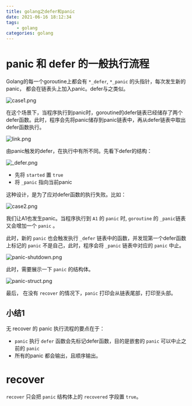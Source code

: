 ```yaml
---
title: golang之defer和panic
date: 2021-06-16 18:12:34
tags:
    - golang
categories: golang
---
```


# panic 和 defer 的一般执行流程

Golang的每一个goroutine上都会有 `*_defer`, `*_panic` 的头指针，每次发生新的panic， 都会在链表头上加入panic。defer与之类似。

![case1.png](https://i.loli.net/2021/06/16/Y84sWgIQvpVmxwG.png)

在这个场景下，当程序执行到panic时，goroutine的defer链表已经储存了两个defer函数。此时，程序会先将panic储存到panic链表中，再从defer链表中取出defer函数执行。

![link.png](https://i.loli.net/2021/06/16/QYjncWOBK65s4gx.png)

由panic触发的defer，在执行中有所不同。先看下defer的结构：

![_defer.png](https://i.loli.net/2021/06/16/NT9a4d5yDlSpOqh.png)

- 先将 `started` 置 `true`
- 将 `_panic` 指向当前panic

这种设计，是为了应对defer函数的执行失败。比如：

![case2.png](https://i.loli.net/2021/06/16/5CMwiJmxZHaELfS.png)

我们让A1也发生panic。当程序执行到 `A1` 的 `panic` 时, `goroutine` 的 `_panic`链表又会增加一个 `panic` 。

此时，新的 `panic` 也会触发执行 `_defer` 链表中的函数，并发现第一个defer函数上标记的 `panic` 不是自己，此时，程序会将 `_panic` 链表中对应的 `panic` 中止。

![panic-shutdown.png](https://i.loli.net/2021/06/16/gHTuS8jRka1L4eh.png)

此时，需要展示一下 `panic` 的结构体。

![panic-struct.png](https://i.loli.net/2021/06/16/EedOavxV5HyzwNk.png)

最后， 在没有 `recover` 的情况下，`panic` 打印会从链表尾部，打印至头部。

## 小结1

无 recover 的 panic 执行流程的要点在于：
- `panic` 执行 `defer` 函数会先标记defer函数，目的是嵌套的 `panic` 可以中止之前的 `panic`
- 所有的panic 都会输出，且顺序输出。

# recover

`recover` 只会把 `panic` 结构体上的 `recovered` 字段置 `true`。